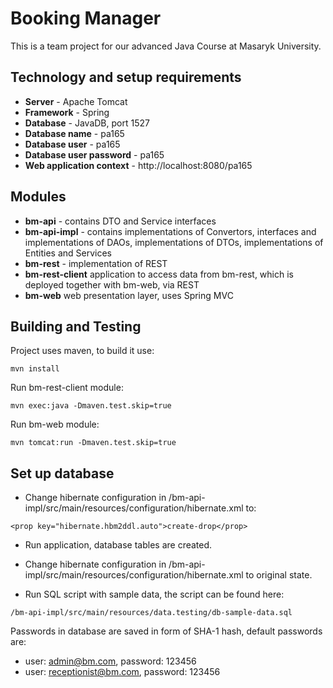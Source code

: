 # Booking Manager

This is a team project for our advanced Java Course at Masaryk University.

## Technology and setup requirements

* __Server__ - Apache Tomcat
* __Framework__ - Spring
* __Database__ - JavaDB, port 1527
* __Database name__ - pa165
* __Database user__ - pa165
* __Database user password__ - pa165
* __Web application context__ - http://localhost:8080/pa165

## Modules
* __bm-api__ - contains DTO and Service interfaces
* __bm-api-impl__ - contains implementations of Convertors, interfaces and implementations of DAOs, implementations of DTOs, implementations of Entities and Services
* __bm-rest__ - implementation of REST
* __bm-rest-client__ application to access data from bm-rest, which is deployed together with bm-web, via REST
* __bm-web__ web presentation layer, uses Spring MVC

## Building and Testing

Project uses maven, to build it use:

```
mvn install
```

Run bm-rest-client module:
```
mvn exec:java -Dmaven.test.skip=true
```

Run bm-web module:
```
mvn tomcat:run -Dmaven.test.skip=true
```

## Set up database

* Change hibernate configuration in /bm-api-impl/src/main/resources/configuration/hibernate.xml to:

```
<prop key="hibernate.hbm2ddl.auto">create-drop</prop>
```

* Run application, database tables are created.

* Change hibernate configuration in /bm-api-impl/src/main/resources/configuration/hibernate.xml to original state.

* Run SQL script with sample data, the script can be found here:

```
/bm-api-impl/src/main/resources/data.testing/db-sample-data.sql
```

Passwords in database are saved in form of SHA-1 hash, default passwords are:

* user: admin@bm.com, password: 123456
* user: receptionist@bm.com, password: 123456
